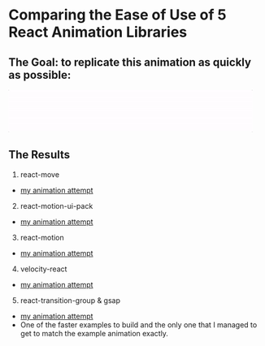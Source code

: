 # Comparing the Ease of Use of 5 React Animation Libraries

## The Goal: to replicate this animation as quickly as possible:
![example animation](./src/example_react_animation.gif)

## The Results

1. react-move
  - [my animation attempt](http://alex.holachek.com/react-animation-comparison/?selectedKind=Animation%20Examples&selectedStory=Using%20react-move&full=0&down=1&left=1&panelRight=0&downPanel=tuchk4%2Freadme%2Fpanel)

2. react-motion-ui-pack
  - [my animation attempt](http://alex.holachek.com/react-animation-comparison/?selectedKind=Animation%20Examples&selectedStory=Using%20react-motion-ui-pack&full=0&down=1&left=1&panelRight=0&downPanel=tuchk4%2Freadme%2Fpanel)

3. react-motion
  - [my animation attempt](http://alex.holachek.com/react-animation-comparison/?selectedKind=Animation%20Examples&selectedStory=Using%20react%20motion&full=0&down=1&left=1&panelRight=0&downPanel=tuchk4%2Freadme%2Fpanel)

4. velocity-react
 - [my animation attempt](http://alex.holachek.com/react-animation-comparison/?selectedKind=Animation%20Examples&selectedStory=Using%20velocity-react&full=0&down=1&left=1&panelRight=0&downPanel=tuchk4%2Freadme%2Fpanel)

5. react-transition-group & gsap
 - [my animation attempt](http://alex.holachek.com/react-animation-comparison/?selectedKind=Animation%20Examples&selectedStory=Using%20react%20transition%20group%20%2B%20gsap&full=0&down=1&left=1&panelRight=0&downPanel=tuchk4%2Freadme%2Fpanel)
 - One of the faster examples to build and the only one that I managed to get to match the example animation exactly.
